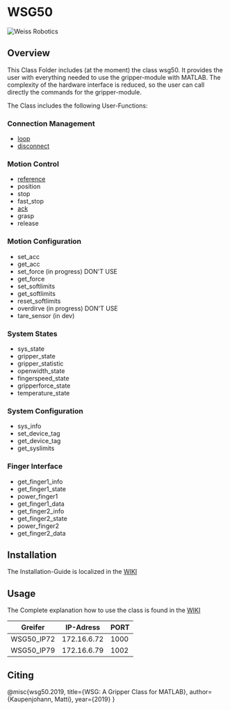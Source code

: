 # WSG50
    
![Weiss Robotics](/Logo.gif "Weiss Robotics Logo")

## Overview
This Class Folder includes (at the moment) the class wsg50. It provides the  user with everything needed to use the gripper-module with MATLAB. The complexity of the hardware interface is reduced, so the user can call directly the commands for the gripper-module.

The Class includes the following User-Functions:

### Connection Management
* [loop](https://git.lit.fh-dortmund.de/rvc/weiss_tools/wsg50/wikis/home/wsg50/loop)
* [disconnect](https://git.lit.fh-dortmund.de/rvc/weiss_tools/wsg50/wikis/home/wsg50/disconnect)

### Motion Control
* [reference](https://git.lit.fh-dortmund.de/rvc/weiss_tools/wsg50/wikis/home/wsg50/reference)
* position
* stop
* fast_stop
* [ack](https://git.lit.fh-dortmund.de/rvc/weiss_tools/wsg50/wikis/home/wsg50/ack)
* grasp
* release

### Motion Configuration
* set_acc
* get_acc
* set_force (in progress) DON'T USE
* get_force
* set_softlimits
* get_softlimits
* reset_softlimits
* overdirve (in progress) DON'T USE
* tare_sensor (in dev)

### System States
* sys_state
* gripper_state
* gripper_statistic
* openwidth_state
* fingerspeed_state
* gripperforce_state
* temperature_state

### System Configuration
* sys_info
* set_device_tag
* get_device_tag
* get_syslimits

### Finger Interface
* get_finger1_info
* get_finger1_state
* power_finger1
* get_finger1_data
* get_finger2_info
* get_finger2_state
* power_finger2
* get_finger2_data

## Installation
The Installation-Guide is localized in the [WIKI](https://git.lit.fh-dortmund.de/rvc/weiss_tools/wsg50/wikis/home)
## Usage
The Complete explanation how to use the class is found in the [WIKI](https://git.lit.fh-dortmund.de/rvc/weiss_tools/wsg50/wikis/home/usage)

Greifer     | IP-Adress     | PORT
--------    | --------      | --------
WSG50_IP72  | 172.16.6.72   | 1000
WSG50_IP79  | 172.16.6.79   | 1002
## Citing
@misc{wsg50.2019, title={WSG: A Gripper Class for MATLAB}, author={Kaupenjohann, Matti}, year={2019} }
